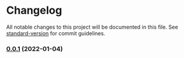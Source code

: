 # Changelog

All notable changes to this project will be documented in this file. See [standard-version](https://github.com/conventional-changelog/standard-version) for commit guidelines.

### [0.0.1](https://github.com/manifoldfinance/disco3-react/compare/v0.0.11...v0.0.1) (2022-01-04)
